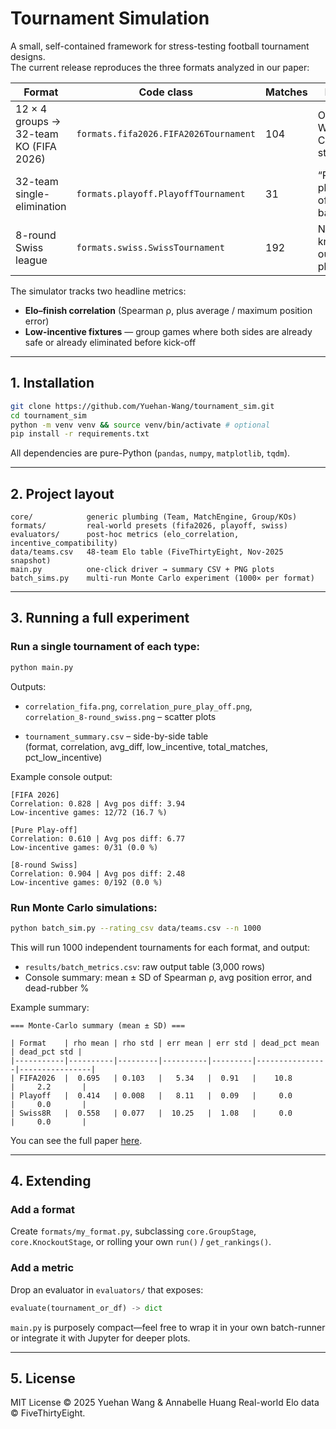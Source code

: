 # Tournament Simulation

A small, self-contained framework for stress-testing football tournament designs.  
The current release reproduces the three formats analyzed in our paper:

| Format                                 | Code class                            | Matches | Notes                        |
| -------------------------------------- | ------------------------------------- | ------- | ---------------------------- |
| 12 × 4 groups → 32-team KO (FIFA 2026) | `formats.fifa2026.FIFA2026Tournament` | 104     | Official World-Cup structure |
| 32-team single-elimination             | `formats.playoff.PlayoffTournament`   | 31      | “Pure play-off” baseline     |
| 8-round Swiss league                   | `formats.swiss.SwissTournament`       | 192     | No knock-out phase           |

The simulator tracks two headline metrics:

- **Elo–finish correlation** (Spearman ρ, plus average / maximum position error)
- **Low-incentive fixtures** — group games where both sides are already safe or already eliminated before kick-off

---

## 1. Installation

```bash
git clone https://github.com/Yuehan-Wang/tournament_sim.git
cd tournament_sim
python -m venv venv && source venv/bin/activate # optional
pip install -r requirements.txt
```

All dependencies are pure-Python (`pandas`, `numpy`, `matplotlib`, `tqdm`).

---

## 2. Project layout

```
core/            generic plumbing (Team, MatchEngine, Group/KOs)
formats/         real-world presets (fifa2026, playoff, swiss)
evaluators/      post-hoc metrics (elo_correlation, incentive_compatibility)
data/teams.csv   48-team Elo table (FiveThirtyEight, Nov-2025 snapshot)
main.py          one-click driver → summary CSV + PNG plots
batch_sims.py    multi-run Monte Carlo experiment (1000× per format)
```

---

## 3. Running a full experiment

### Run a single tournament of each type:

```bash
python main.py
```

Outputs:

- `correlation_fifa.png`, `correlation_pure_play_off.png`,  
  `correlation_8-round_swiss.png` – scatter plots

- `tournament_summary.csv` – side-by-side table  
  (format, correlation, avg_diff, low_incentive, total_matches, pct_low_incentive)

Example console output:

```
[FIFA 2026]
Correlation: 0.828 | Avg pos diff: 3.94
Low-incentive games: 12/72 (16.7 %)

[Pure Play-off]
Correlation: 0.610 | Avg pos diff: 6.77
Low-incentive games: 0/31 (0.0 %)

[8-round Swiss]
Correlation: 0.904 | Avg pos diff: 2.48
Low-incentive games: 0/192 (0.0 %)
```

### Run Monte Carlo simulations:

```bash
python batch_sim.py --rating_csv data/teams.csv --n 1000
```

This will run 1000 independent tournaments for each format, and output:

- `results/batch_metrics.csv`: raw output table (3,000 rows)
- Console summary: mean ± SD of Spearman ρ, avg position error, and dead-rubber %

Example summary:

```
=== Monte-Carlo summary (mean ± SD) ===

| Format    | rho mean | rho std | err mean | err std | dead_pct mean | dead_pct std |
|-----------|----------|---------|----------|---------|----------------|----------------|
| FIFA2026  |  0.695   | 0.103   |   5.34   |  0.91   |    10.8        |     2.2       |
| Playoff   |  0.414   | 0.008   |   8.11   |  0.09   |     0.0        |     0.0       |
| Swiss8R   |  0.558   | 0.077   |  10.25   |  1.08   |     0.0        |     0.0       |
```

You can see the full paper [here](https://github.com/Yuehan-Wang/tournament_sim/tree/main).

---

## 4. Extending

### Add a format

Create `formats/my_format.py`, subclassing `core.GroupStage`,  
`core.KnockoutStage`, or rolling your own `run()` / `get_rankings()`.

### Add a metric

Drop an evaluator in `evaluators/` that exposes:

```python
evaluate(tournament_or_df) -> dict
```

`main.py` is purposely compact—feel free to wrap it in your own batch-runner  
or integrate it with Jupyter for deeper plots.

---

## 5. License

MIT License © 2025 Yuehan Wang & Annabelle Huang
Real-world Elo data © FiveThirtyEight.
